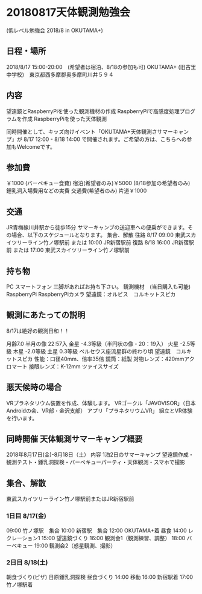 # 20180817天体観測勉強会 
(低レベル勉強会 2018/8 in OKUTAMA+)
## 日程・場所
2018/8/17 15:00-20:00　(希望者は宿泊、8/18の参加も可)
OKUTAMA+ (旧古里中学校)　東京都西多摩郡奥多摩町川井５９４ 
## 内容
望遠鏡とRaspberryPiを使った観測機材の作成
RaspberryPiで高感度処理プログラムを作成
RaspberryPiを使った天体観測

同時開催として、キッズ向けイベント「OKUTAMA+天体観測さサマーキャンプ」が
8/17 12:00 - 8/18 14:00 で開催されます。ご希望の方は、こちらへの参加もWelcomeです。
## 参加費
￥1000 (バーベキュー食費)
宿泊(希望者のみ)￥5000
(8/18参加の希望者のみ) 鍾乳洞入場費用などの実費
交通費(希望者のみ) 片道￥1000 

## 交通
JR青梅線川井駅から徒歩15分
サマーキャンプの送迎車への便乗ができます。その場合、以下のスケジュールとなります。
集合、解散
往路 8/17 09:00 東武スカイツリーライン竹ノ塚駅前 または  10:00 JR新宿駅前
復路 8/18 16:00 JR新宿駅前 または 17:00 東武スカイツリーライン竹ノ塚駅前
## 持ち物
PC
スマートフォン
三脚があればお持ち下さい。
観測機材　(当日購入も可能)
RaspberryPi
RaspberryPiカメラ
望遠鏡：オルビス　コルキットスピカ
## 観測にあたっての説明
8/17は絶好の観測日和！！

月齢7.0 半月の像 22:57入
金星 -4.3等級（半円状の像・20：19入）
火星 -2.5等級
木星 -2.0等級
土星  0.3等級
ペルセウス座流星群の終わり頃
望遠鏡　コルキットスピカ
性能：口径40mm、倍率35倍
鏡筒：紙製
対物レンズ：420mmアクロマート
接眼レンズ：K-12mm ツァイスサイズ
## 悪天候時の場合
VRプラネタリウム装置を作成、体験します。
VRゴークル「JAVOVISOR」（日本Androidの会、VR部・金沢支部）
アプリ「プラネタリウムVR」
組立とVR体験を行います。
## 同時開催 天体観測サマーキャンプ概要
2018年8月17日(金)-8月18日（土）
内容 1泊2日のサマーキャンプ
望遠鏡作成・観測テスト・鍾乳洞探検・バーベキューパーティ・天体観測・スマホで撮影

## 集合、解散
東武スカイツリーライン竹ノ塚駅前またはJR新宿駅前

### 1日目 8/17(金)
09:00 竹ノ塚駅　集合
10:00 新宿駅　集合
12:00 OKUTAMA+着
昼食
14:00 レクレーション1
15:00 望遠鏡づくり
16:00 観測会1（観測練習、調整）
18:00 バーベキュー
19:00 観測会2（惑星観測、撮影）
### 2日目 8/18(土)
朝食づくり(ピザ)
日原鍾乳洞探検
昼食づくり
14:00 移動
16:00 新宿駅着
17:00 竹ノ塚駅着


